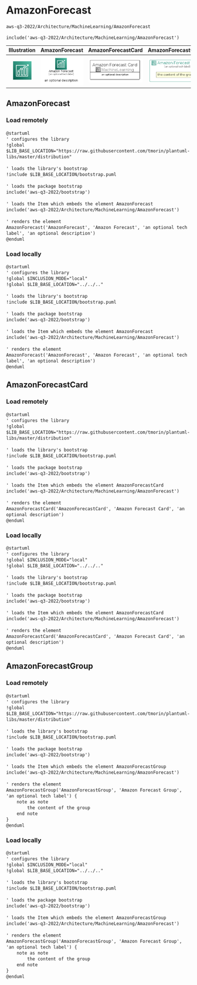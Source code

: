 # AmazonForecast


```text
aws-q3-2022/Architecture/MachineLearning/AmazonForecast
```

```text
include('aws-q3-2022/Architecture/MachineLearning/AmazonForecast')
```



| Illustration | AmazonForecast | AmazonForecastCard | AmazonForecastGroup |
| :---: | :---: | :---: | :---: |
| ![illustration for Illustration](../../../aws-q3-2022/Architecture/MachineLearning/AmazonForecast.png) | ![illustration for AmazonForecast](../../../aws-q3-2022/Architecture/MachineLearning/AmazonForecast.Local.png) | ![illustration for AmazonForecastCard](../../../aws-q3-2022/Architecture/MachineLearning/AmazonForecastCard.Local.png) | ![illustration for AmazonForecastGroup](../../../aws-q3-2022/Architecture/MachineLearning/AmazonForecastGroup.Local.png) |




## AmazonForecast

### Load remotely
```plantuml
@startuml
' configures the library
!global $LIB_BASE_LOCATION="https://raw.githubusercontent.com/tmorin/plantuml-libs/master/distribution"

' loads the library's bootstrap
!include $LIB_BASE_LOCATION/bootstrap.puml

' loads the package bootstrap
include('aws-q3-2022/bootstrap')

' loads the Item which embeds the element AmazonForecast
include('aws-q3-2022/Architecture/MachineLearning/AmazonForecast')

' renders the element
AmazonForecast('AmazonForecast', 'Amazon Forecast', 'an optional tech label', 'an optional description')
@enduml
```

### Load locally
```plantuml
@startuml
' configures the library
!global $INCLUSION_MODE="local"
!global $LIB_BASE_LOCATION="../../.."

' loads the library's bootstrap
!include $LIB_BASE_LOCATION/bootstrap.puml

' loads the package bootstrap
include('aws-q3-2022/bootstrap')

' loads the Item which embeds the element AmazonForecast
include('aws-q3-2022/Architecture/MachineLearning/AmazonForecast')

' renders the element
AmazonForecast('AmazonForecast', 'Amazon Forecast', 'an optional tech label', 'an optional description')
@enduml
```

## AmazonForecastCard

### Load remotely
```plantuml
@startuml
' configures the library
!global $LIB_BASE_LOCATION="https://raw.githubusercontent.com/tmorin/plantuml-libs/master/distribution"

' loads the library's bootstrap
!include $LIB_BASE_LOCATION/bootstrap.puml

' loads the package bootstrap
include('aws-q3-2022/bootstrap')

' loads the Item which embeds the element AmazonForecastCard
include('aws-q3-2022/Architecture/MachineLearning/AmazonForecast')

' renders the element
AmazonForecastCard('AmazonForecastCard', 'Amazon Forecast Card', 'an optional description')
@enduml
```

### Load locally
```plantuml
@startuml
' configures the library
!global $INCLUSION_MODE="local"
!global $LIB_BASE_LOCATION="../../.."

' loads the library's bootstrap
!include $LIB_BASE_LOCATION/bootstrap.puml

' loads the package bootstrap
include('aws-q3-2022/bootstrap')

' loads the Item which embeds the element AmazonForecastCard
include('aws-q3-2022/Architecture/MachineLearning/AmazonForecast')

' renders the element
AmazonForecastCard('AmazonForecastCard', 'Amazon Forecast Card', 'an optional description')
@enduml
```

## AmazonForecastGroup

### Load remotely
```plantuml
@startuml
' configures the library
!global $LIB_BASE_LOCATION="https://raw.githubusercontent.com/tmorin/plantuml-libs/master/distribution"

' loads the library's bootstrap
!include $LIB_BASE_LOCATION/bootstrap.puml

' loads the package bootstrap
include('aws-q3-2022/bootstrap')

' loads the Item which embeds the element AmazonForecastGroup
include('aws-q3-2022/Architecture/MachineLearning/AmazonForecast')

' renders the element
AmazonForecastGroup('AmazonForecastGroup', 'Amazon Forecast Group', 'an optional tech label') {
    note as note
        the content of the group
    end note
}
@enduml
```

### Load locally
```plantuml
@startuml
' configures the library
!global $INCLUSION_MODE="local"
!global $LIB_BASE_LOCATION="../../.."

' loads the library's bootstrap
!include $LIB_BASE_LOCATION/bootstrap.puml

' loads the package bootstrap
include('aws-q3-2022/bootstrap')

' loads the Item which embeds the element AmazonForecastGroup
include('aws-q3-2022/Architecture/MachineLearning/AmazonForecast')

' renders the element
AmazonForecastGroup('AmazonForecastGroup', 'Amazon Forecast Group', 'an optional tech label') {
    note as note
        the content of the group
    end note
}
@enduml
```

